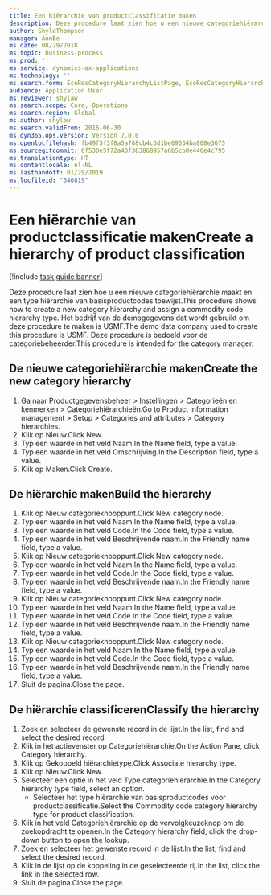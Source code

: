 ```yaml
---
title: Een hiërarchie van productclassificatie maken
description: Deze procedure laat zien hoe u een nieuwe categoriehiërarchie maakt en een type hiërarchie van basisproductcodes toewijst.
author: ShylaThompson
manager: AnnBe
ms.date: 08/29/2018
ms.topic: business-process
ms.prod: ''
ms.service: dynamics-ax-applications
ms.technology: ''
ms.search.form: EcoResCategoryHierarchyListPage, EcoResCategoryHierarchyCreate, EcoResCategory, EcoResCategoryHierarchyRole
audience: Application User
ms.reviewer: shylaw
ms.search.scope: Core, Operations
ms.search.region: Global
ms.author: shylaw
ms.search.validFrom: 2016-06-30
ms.dyn365.ops.version: Version 7.0.0
ms.openlocfilehash: fb49f5f3f8a5a788cb4c6d1be69534ba808e3675
ms.sourcegitcommit: 0f530e5f72a40f383868957a6b5cb0e446e4c795
ms.translationtype: HT
ms.contentlocale: nl-NL
ms.lasthandoff: 01/29/2019
ms.locfileid: "346819"
---
```

# <a name="create-a-hierarchy-of-product-classification"></a><span data-ttu-id="75cae-103">Een hiërarchie van productclassificatie maken</span><span class="sxs-lookup"><span data-stu-id="75cae-103">Create a hierarchy of product classification</span></span>

[!include [task guide banner](../../includes/task-guide-banner.md)]

<span data-ttu-id="75cae-104">Deze procedure laat zien hoe u een nieuwe categoriehiërarchie maakt en een type hiërarchie van basisproductcodes toewijst.</span><span class="sxs-lookup"><span data-stu-id="75cae-104">This procedure shows how to create a new category hierarchy and assign a commodity code hierarchy type.</span></span> <span data-ttu-id="75cae-105">Het bedrijf van de demogegevens dat wordt gebruikt om deze procedure te maken is USMF.</span><span class="sxs-lookup"><span data-stu-id="75cae-105">The demo data company used to create this procedure is USMF.</span></span> <span data-ttu-id="75cae-106">Deze procedure is bedoeld voor de categoriebeheerder.</span><span class="sxs-lookup"><span data-stu-id="75cae-106">This procedure is intended for the category manager.</span></span>


## <a name="create-the-new-category-hierarchy"></a><span data-ttu-id="75cae-107">De nieuwe categoriehiërarchie maken</span><span class="sxs-lookup"><span data-stu-id="75cae-107">Create the new category hierarchy</span></span>
1. <span data-ttu-id="75cae-108">Ga naar Productgegevensbeheer > Instellingen > Categorieën en kenmerken > Categoriehiërarchieën.</span><span class="sxs-lookup"><span data-stu-id="75cae-108">Go to Product information management > Setup > Categories and attributes > Category hierarchies.</span></span>
2. <span data-ttu-id="75cae-109">Klik op Nieuw.</span><span class="sxs-lookup"><span data-stu-id="75cae-109">Click New.</span></span>
3. <span data-ttu-id="75cae-110">Typ een waarde in het veld Naam.</span><span class="sxs-lookup"><span data-stu-id="75cae-110">In the Name field, type a value.</span></span>
4. <span data-ttu-id="75cae-111">Typ een waarde in het veld Omschrijving.</span><span class="sxs-lookup"><span data-stu-id="75cae-111">In the Description field, type a value.</span></span>
5. <span data-ttu-id="75cae-112">Klik op Maken.</span><span class="sxs-lookup"><span data-stu-id="75cae-112">Click Create.</span></span>

## <a name="build-the-hierarchy"></a><span data-ttu-id="75cae-113">De hiërarchie maken</span><span class="sxs-lookup"><span data-stu-id="75cae-113">Build the hierarchy</span></span>
1. <span data-ttu-id="75cae-114">Klik op Nieuw categorieknooppunt.</span><span class="sxs-lookup"><span data-stu-id="75cae-114">Click New category node.</span></span>
2. <span data-ttu-id="75cae-115">Typ een waarde in het veld Naam.</span><span class="sxs-lookup"><span data-stu-id="75cae-115">In the Name field, type a value.</span></span>
3. <span data-ttu-id="75cae-116">Typ een waarde in het veld Code.</span><span class="sxs-lookup"><span data-stu-id="75cae-116">In the Code field, type a value.</span></span>
4. <span data-ttu-id="75cae-117">Typ een waarde in het veld Beschrijvende naam.</span><span class="sxs-lookup"><span data-stu-id="75cae-117">In the Friendly name field, type a value.</span></span>
5. <span data-ttu-id="75cae-118">Klik op Nieuw categorieknooppunt.</span><span class="sxs-lookup"><span data-stu-id="75cae-118">Click New category node.</span></span>
6. <span data-ttu-id="75cae-119">Typ een waarde in het veld Naam.</span><span class="sxs-lookup"><span data-stu-id="75cae-119">In the Name field, type a value.</span></span>
7. <span data-ttu-id="75cae-120">Typ een waarde in het veld Code.</span><span class="sxs-lookup"><span data-stu-id="75cae-120">In the Code field, type a value.</span></span>
8. <span data-ttu-id="75cae-121">Typ een waarde in het veld Beschrijvende naam.</span><span class="sxs-lookup"><span data-stu-id="75cae-121">In the Friendly name field, type a value.</span></span>
9. <span data-ttu-id="75cae-122">Klik op Nieuw categorieknooppunt.</span><span class="sxs-lookup"><span data-stu-id="75cae-122">Click New category node.</span></span>
10. <span data-ttu-id="75cae-123">Typ een waarde in het veld Naam.</span><span class="sxs-lookup"><span data-stu-id="75cae-123">In the Name field, type a value.</span></span>
11. <span data-ttu-id="75cae-124">Typ een waarde in het veld Code.</span><span class="sxs-lookup"><span data-stu-id="75cae-124">In the Code field, type a value.</span></span>
12. <span data-ttu-id="75cae-125">Typ een waarde in het veld Beschrijvende naam.</span><span class="sxs-lookup"><span data-stu-id="75cae-125">In the Friendly name field, type a value.</span></span>
13. <span data-ttu-id="75cae-126">Klik op Nieuw categorieknooppunt.</span><span class="sxs-lookup"><span data-stu-id="75cae-126">Click New category node.</span></span>
14. <span data-ttu-id="75cae-127">Typ een waarde in het veld Naam.</span><span class="sxs-lookup"><span data-stu-id="75cae-127">In the Name field, type a value.</span></span>
15. <span data-ttu-id="75cae-128">Typ een waarde in het veld Code.</span><span class="sxs-lookup"><span data-stu-id="75cae-128">In the Code field, type a value.</span></span>
16. <span data-ttu-id="75cae-129">Typ een waarde in het veld Beschrijvende naam.</span><span class="sxs-lookup"><span data-stu-id="75cae-129">In the Friendly name field, type a value.</span></span>
17. <span data-ttu-id="75cae-130">Sluit de pagina.</span><span class="sxs-lookup"><span data-stu-id="75cae-130">Close the page.</span></span>

## <a name="classify-the-hierarchy"></a><span data-ttu-id="75cae-131">De hiërarchie classificeren</span><span class="sxs-lookup"><span data-stu-id="75cae-131">Classify the hierarchy</span></span>
1. <span data-ttu-id="75cae-132">Zoek en selecteer de gewenste record in de lijst.</span><span class="sxs-lookup"><span data-stu-id="75cae-132">In the list, find and select the desired record.</span></span>
2. <span data-ttu-id="75cae-133">Klik in het actievenster op Categoriehiërarchie.</span><span class="sxs-lookup"><span data-stu-id="75cae-133">On the Action Pane, click Category hierarchy.</span></span>
3. <span data-ttu-id="75cae-134">Klik op Gekoppeld hiërarchietype.</span><span class="sxs-lookup"><span data-stu-id="75cae-134">Click Associate hierarchy type.</span></span>
4. <span data-ttu-id="75cae-135">Klik op Nieuw.</span><span class="sxs-lookup"><span data-stu-id="75cae-135">Click New.</span></span>
5. <span data-ttu-id="75cae-136">Selecteer een optie in het veld Type categoriehiërarchie.</span><span class="sxs-lookup"><span data-stu-id="75cae-136">In the Category hierarchy type field, select an option.</span></span>
    * <span data-ttu-id="75cae-137">Selecteer het type hiërarchie van basisproductcodes voor productclassificatie.</span><span class="sxs-lookup"><span data-stu-id="75cae-137">Select the Commodity code category hierarchy type for product classification.</span></span>  
6. <span data-ttu-id="75cae-138">Klik in het veld Categoriehiërarchie op de vervolgkeuzeknop om de zoekopdracht te openen.</span><span class="sxs-lookup"><span data-stu-id="75cae-138">In the Category hierarchy field, click the drop-down button to open the lookup.</span></span>
7. <span data-ttu-id="75cae-139">Zoek en selecteer het gewenste record in de lijst.</span><span class="sxs-lookup"><span data-stu-id="75cae-139">In the list, find and select the desired record.</span></span>
8. <span data-ttu-id="75cae-140">Klik in de lijst op de koppeling in de geselecteerde rij.</span><span class="sxs-lookup"><span data-stu-id="75cae-140">In the list, click the link in the selected row.</span></span>
9. <span data-ttu-id="75cae-141">Sluit de pagina.</span><span class="sxs-lookup"><span data-stu-id="75cae-141">Close the page.</span></span>

